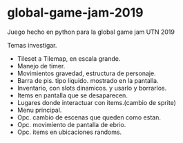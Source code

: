 # global-game-jam-2019
Juego hecho en python para la global game jam UTN 2019

Temas investigar.
+ Tileset a Tilemap, en escala grande.
+ Manejo de timer.
+ Movimientos gravedad, estructura de personaje.
+ Barra de pis. tipo liquido. mostrado en la pantalla.
+ Inventario, con slots dinamicos. y usarlo y borrarlos.
+ Items en pantalla que se desaparecen.
+ Lugares donde interactuar con items.(cambio de sprite)
+ Menu principal.
+ Opc. cambio de escenas que queden como estan.
+ Opc. movimiento de pantalla de ebrio.
+ Opc. items en ubicaciones randoms.
